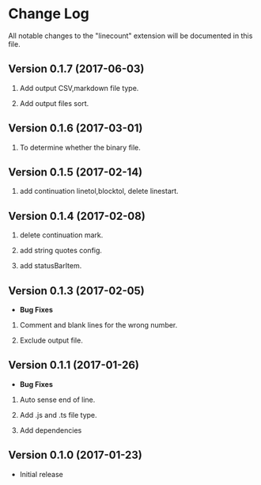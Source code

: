 # Change Log
All notable changes to the "linecount" extension will be documented in this file.

## Version 0.1.7 (2017-06-03)

1. Add output CSV,markdown file type.

2. Add output files sort.


## Version 0.1.6 (2017-03-01)

1. To determine whether the binary file.

## Version 0.1.5 (2017-02-14)

1. add continuation linetol,blocktol, delete linestart.

## Version 0.1.4 (2017-02-08)

1. delete continuation mark.

2. add string quotes config.

3. add statusBarItem.

## Version 0.1.3 (2017-02-05)

- **Bug Fixes**

1. Comment and blank lines for the wrong number.

2. Exclude output file.

## Version 0.1.1 (2017-01-26)

- **Bug Fixes**

1. Auto sense end of line.

2. Add .js and .ts file type.

3. Add dependencies

## Version 0.1.0 (2017-01-23)
- Initial release